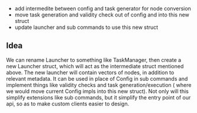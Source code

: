- add intermedite between config and task generator for node conversion
- move task generation and validity check out of config and into this new struct
- update launcher and sub commands to use this new struct

## Idea
We can rename Launcher to something like TaskManager, then create a new Launcher struct,
which will act as the intermediate struct mentioned above.  The new launcher will contain
vectors of nodes, in addition to relevant metadata.  It can be used in place of Config in
sub commands and implement things like validity checks and task generation/execution (
where we would move current Config impls into this new struct).  Not only will this simplify
extensions like sub commands, but it simplify the entry point of our api, so as to make custom
clients easier to design.
